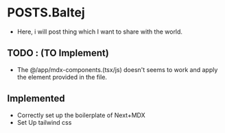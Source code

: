 # POSTS.Baltej

- Here, i will post thing which I want to share with the world.

## TODO : (TO Implement)
- The @/app/mdx-components.(tsx/js) doesn't seems to work and apply the element provided in the file.

## Implemented
- Correctly set up the boilerplate of Next+MDX
- Set Up tailwind css